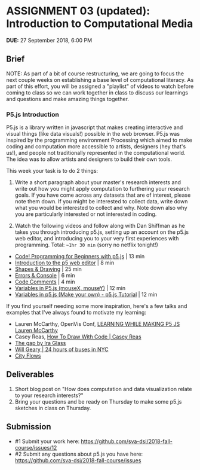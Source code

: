 # ASSIGNMENT 03 (updated): Introduction to Computational Media
**DUE:** 27 September 2018, 6:00 PM


## Brief

NOTE: As part of a bit of course restructuring, we are going to focus the next couple weeks on establishing a base level of computational literacy. As part of this effort, you will be assigned a "playlist" of videos to watch before coming to class so we can work together in class to discuss our learnings and questions and make amazing things together.

### P5.js Introduction

P5.js is a library written in javascript that makes creating interactive and visual things (like data visuals!) possible in the web browser. P5.js was inspired by the programming environment Processing which aimed to make coding and computation more accessible to artists, designers (hey that's us!), and people not traditionally represented in the computational world. The idea was to allow artists and designers to build their own tools.

This week your task is to do 2 things:

1. Write a short paragraph about your master's research interests and write out how you might apply computation to furthering your research goals. If you have come across any datasets that are of interest, please note them down. If you might be interested to collect data, write down what you would be interested to collect and why. Note down also why you are particularly interested or not interested in coding.

2. Watch the following videos and follow along with Dan Shiffman as he takes you through introducing p5.js, setting up an account on the p5.js web editor, and introducing you to your very first experiences with programming. Total: `~1hr 30 min` (sorry no netflix tonight!)

* [Code! Programming for Beginners with p5.js](https://www.youtube.com/watch?v=yPWkPOfnGsw) | 13 min
* [Introduction to the p5 web editor](https://www.youtube.com/watch?v=MXs1cOlidWs) | 8 min
* [Shapes & Drawing](https://www.youtube.com/watch?v=c3TeLi6Ns1E) | 25 min
* [Errors & Console](https://www.youtube.com/watch?v=LuGsp5KeJMM) | 6 min
* [Code Comments](https://www.youtube.com/watch?v=xJcrPJuem5Q) | 4 min
* [Variables in P5.js (mouseX, mouseY)](https://www.youtube.com/watch?v=RnS0YNuLfQQ) | 12 min
* [Variables in p5.js (Make your own) - p5.js Tutorial](https://www.youtube.com/watch?v=Bn_B3T_Vbxs) | 12 min

If you find yourself needing some more inspiration, here's a few talks and examples that I've always found to motivate my learning:

* Lauren McCarthy, OpenVis Conf, [LEARNING WHILE MAKING P5 JS Lauren McCarthy](https://youtu.be/1k3X4DLDHdc?t=16m16s)
* Casey Reas, [How To Draw With Code | Casey Reas](https://www.youtube.com/watch?v=_8DMEHxOLQE)
* [The gap by Ira Glass](https://vimeo.com/85040589)
* [Will Geary | 24 hours of buses in NYC](http://gothamist.com/2017/04/05/soothing_taxi_video.php)
* [City Flows](https://vimeo.com/173760057)




## Deliverables

1. Short blog post on "How does computation and data visualization relate to your research interests?"
2. Bring your questions and be ready on Thursday to make some p5.js sketches in class on Thursday.


## Submission

* #1 Submit your work here: https://github.com/sva-dsi/2018-fall-course/issues/12
* #2 Submit any questions about p5.js you have here: https://github.com/sva-dsi/2018-fall-course/issues
